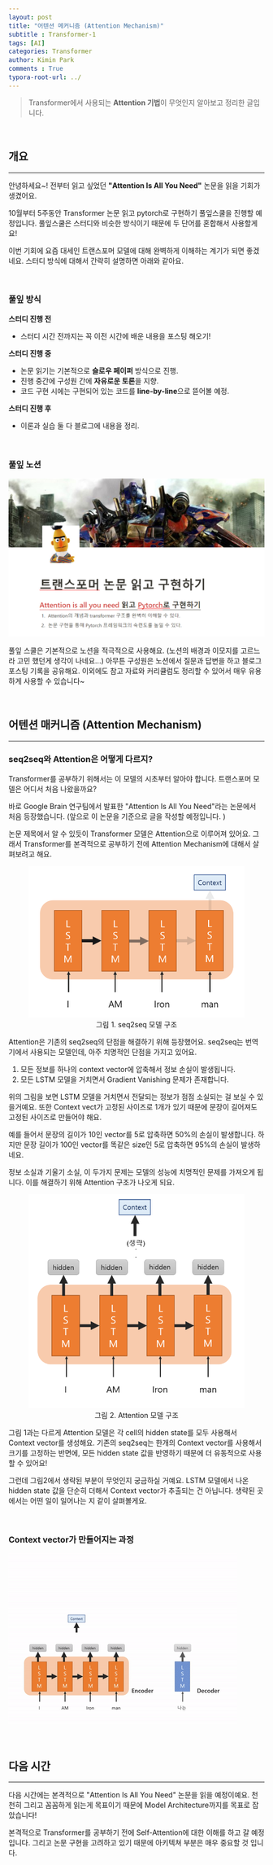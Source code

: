 ```yaml
---
layout: post
title: "어텐션 메커니즘 (Attention Mechanism)"
subtitle : Transformer-1
tags: [AI]
categories: Transformer
author: Kimin Park
comments : True
typora-root-url: ../
---
```


> Transformer에서 사용되는 **Attention 기법**이 무엇인지 알아보고 정리한 글입니다. 

<br>

## 개요

---

안녕하세요~! 전부터 읽고 싶었던 **"Attention Is All You Need"** 논문을 읽을 기회가 생겼어요. 

10월부터 5주동안 Transformer 논문 읽고 pytorch로 구현하기 풀잎스쿨을 진행할 예정입니다.  풀잎스쿨은 스터디와 비슷한 방식이기 때문에 두 단어를 혼합해서 사용할게요!

이번 기회에 요즘 대세인 트랜스포머 모델에 대해 완벽하게 이해하는 계기가 되면 좋겠네요.  스터디 방식에 대해서 간략히 설명하면 아래와 같아요. 



<br>



### 풀잎 방식

**스터디 진행 전**

- 스터디 시간 전까지는 꼭 이전 시간에 배운 내용을 포스팅 해오기!

**스터디 진행 중**

- 논문 읽기는 기본적으로 **슬로우 페이퍼** 방식으로 진행.
- 진행 중간에 구성원 간에 **자유로운 토론**을 지향.
- 코드 구현 시에는 구현되어 있는 코드를 **line-by-line**으로 뜯어볼 예정.

**스터디 진행 후**

- 이론과 실습 둘 다 블로그에 내용을 정리.



<br>



### 풀잎 노션

<img src="/assets/img/2021-10-10/image-20211019151430653.png" alt="image-20211019151430653" style="zoom:67%;" />

풀잎 스쿨은 기본적으로 노션을 적극적으로 사용해요. (노션의 배경과 이모지를 고르느라 고민 했던게 생각이 나네요...) 아무튼 구성원은 노션에서 질문과 답변을 하고 블로그 포스팅 기록을 공유해요. 이외에도 참고 자료와 커리큘럼도 정리할 수 있어서 매우 유용하게 사용할 수 있습니다~



<br>



## 어텐션 매커니즘 (Attention Mechanism)

---

### seq2seq와 Attention은 어떻게 다르지?

Transformer를 공부하기 위해서는 이 모델의 시초부터 알아야 합니다. 트랜스포머 모델은 어디서 처음 나왔을까요? 

바로 Google Brain 연구팀에서 발표한 "Attention Is All You Need"라는 논문에서 처음 등장했습니다.  (앞으로 이 논문을 기준으로 글을 작성할 예정입니다. )

논문 제목에서 알 수 있듯이 Transformer 모델은 Attention으로 이루어져 있어요. 그래서 Transformer를 본격적으로 공부하기 전에 Attention Mechanism에 대해서 살펴보려고 해요.



<figure>
    <center><img src="/assets/img/2021-10-10/image-20211019181642473.png" alt="image-20211019181642473" style="zoom:67%;" /></center>
    <center><figcaption> 그림 1. seq2seq 모델 구조 </figcaption></center>
</figure>



Attention은 기존의 seq2seq의 단점을 해결하기 위해 등장했어요.  seq2seq는 번역기에서 사용되는 모델인데, 아주 치명적인 단점을 가지고 있어요.

1. 모든 정보를 하나의 context vector에 압축해서 정보 손실이 발생됩니다. 
2. 모든 LSTM 모델을 거치면서 Gradient Vanishing 문제가 존재합니다.

위의 그림을 보면 LSTM 모델을 거치면서 전달되는 정보가 점점 소실되는 걸 보실 수 있을거예요.  또한 Context vect가 고정된 사이즈로 1개가 있기 때문에 문장이 길어져도 고정된 사이즈로 만들어야 해요.

예를 들어서 문장의 길이가 10인 vector를 5로 압축하면 50%의 손실이 발생합니다. 하지만 문장 길이가 100인 vector를 똑같은 size인 5로 압축하면 95%의 손실이 발생하네요.

정보 소실과 기울기 소실, 이 두가지 문제는 모델의 성능에 치명적인 문제를 가져오게 됩니다. 이를 해결하기 위해 Attention 구조가 나오게 되요.

<figure>
    <center><img src="/assets/img/2021-10-10/image-20211019213213407.png" alt="image-20211019222437830" style="zoom:67%;" /></center>
    <center><figcaption> 그림 2. Attention 모델 구조 </figcaption></center>
</figure>


그림 1과는 다르게 Attention 모델은 각 cell의 hidden state를 모두 사용해서 Context vector를 생성해요. 기존의 seq2seq는 한개의 Context vector를 사용해서 크기를 고정하는 반면에, 모든 hidden state 값을 반영하기 때문에 더 유동적으로 사용할 수 있어요!

그런데 그림2에서 생략된 부분이 무엇인지 궁금하실 거예요. LSTM 모델에서 나온 hidden state 값을 단순히 더해서 Context vector가 추출되는 건 아닙니다.  생략된 곳에서는 어떤 일이 일어나는 지 같이 살펴볼게요.



<br>




### Context vector가 만들어지는 과정

![attention](/assets/img/2021-10-10/attention.gif)

<br>




## 다음 시간

---

다음 시간에는 본격적으로 "Attention Is All You Need" 논문을 읽을 예정이예요. 천천히 그리고 꼼꼼하게 읽는게 목표이기 때문에  Model Architecture까지를 목표로 잡았습니다! 

본격적으로 Transformer를 공부하기 전에 Self-Attention에 대한 이해를 하고 갈 예정입니다. 그리고 논문 구현을 고려하고 있기 때문에 아키텍쳐 부분은 매우 중요할 것 입니다.

